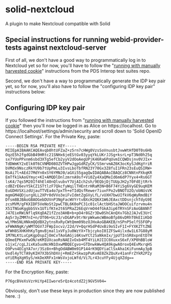 # solid-nextcloud
A plugin to make Nextcloud compatible with Solid


## Special instructions for running webid-provider-tests against nextcloud-server
First of all, we don't have a good way to programmatically log in to Nextcloud yet
so for now, you'll have to follow the "[running with manually harvested cookie](https://github.com/pdsinterop/test-suites#running-with-manually-harvested-cookie)"
instructions from the PDS Interop test suites repo.

Second, we don't have a way to programmatically generate the IDP key pair yet,
so for now, you'll also have to follow the "configuring IDP key pair" instructions below:

## Configuring IDP key pair

If you followed the instructions from "[running with manually harvested cookie](https://github.com/pdsinterop/test-suites#running-with-manually-harvested-cookie)"
then you'll now be logged in as Alice on https://localhost.
Go to https://localhost/settings/admin/security and scroll down to 'Solid OpenID Connect Settings'.
For the Private Key, paste:
```
-----BEGIN RSA PRIVATE KEY-----
MIIEpAIBAAKCAQEAvqb0htUFZaZ+z5rn7cHWg0VzsSoVnusbtJvwWtHfD0T0s6Hb
OqzE5h2fgdGbB49HRtc21SNHx6jeEStGv03yyqYkLUKrJJSg+ksrL+pT3Nd0h25q
sx7YUoPPxnm6sbd3XTg5efCb2yyV2dOoAegUPjK46Ra6PqUvmICQWDsjnv0VJIx+
TdDWmKY2xElk0T6CVNMD08OZVTHPwJgpGdRZyCK/SSmrvmAZ6K3ocKySJdKgYriR
bVMdx9NsczRkYU9b7tUpPmLu3IvsLboTbfRN23Y70Gx3Z8fuI1FRn23sEuQSIRW+
NsAi7l+AEdJ7MdYn0xSY6YMNJ0/aGXi55gagQwIDAQABAoIBAQCz8CNNtnPXkqKR
EmTfk1kAoGYmyc+KI+AMQDlDnlzmrnA9sf+Vi0Zy4XaQMeId6m6dP7Yyx4+Rs6GT
lsK4/7qs5M20If4hEl40nQlvubvY7UjAIch2sh/9EQbjDjTUUpJH2y70FdEjtRrh
cdBZrE6evYSkCZ1STtlzF7QkcfyWqilTHEntrHRaM3N+B6F74Yi5g6VyGE9uqKEM
EuGDHVSXizdUjauTTVEa4o7pxTh+eTIdQsfRewer7iuxFPo2vBNOTU2O/obNUsVK
mgmGM4QDjurgXLL2XPr0dVVo3eiFvIdmtZgGVyLfL/vUXH7bwUIfkV6qWyRmdBiY
Dfsm8BJBAoGBAOGebDUVnP3NgFacWVYrtvBXcH2Q6X1W6JEAxctDDsnjchTdyG9E
zcsMVM/gFKXIDF5VeNoSt2pwCTBL6K0oPC31c01clActbHStaJWOOCuifzrvmu4n
X51TNGoKggbbSVx1UTifKte2t6SPRaZ26EqVrmO44fGkA3ip6TRYnSFzAoGBANhT
J47EieRWiNflq9XqDAZ1fZzo3AHB+b+pO4r8GZr3Dw0ShCAnQXv7Gb2JAJvE3UrC
Aq5r3yZMM7nI+n/OT06+UcJ3/vDGAPx9trNrpWkwmcWBmoBfp86vDRhT0kEIiKbO
wLYMmSNLHNkmQQdBX2ytnsRxRyCWtQmm09bzOJHxAoGBAKEB/nSPnP5elfS5FOPy
xFWWANgK/yWMTOGV7JFWpIocvz/22d/V+QqrHSdP4UxBi9oSIvF1I+FYXKZTtZNE
wFWH8SXHKHhKyTgmvBjmal1xVFyJu0WzYX+TbjcykoI0IZFSw4ilxdw1L67G88yM
1M7NLKtLuCpKgpOspZjOmCvTAoGAGji6KswYCt2SaNkmIx/jpUTInSR8xpnEtD7H
QOmeEPKxmFwON/eKMIUXcaoRsNAEIvOxb4MT4YiLHJIIC0XuxxS6xF/XP0hBBloW
s1jxC/cgLJixKa5uoNcHN1OxwMBQECgvo+GTDnwkWw4QA9kgwAOroxQ4EvMxrqHS
O9Pvn4ECgYA7xr/3Sz8n+BhgOdABW0m91P144rK9QDYiaClSxAha1KiFunmAy3pB
Uxdl4yTCTA9yKIH7X3bShDXnj+RmEZ+SkwzpPuKvAE8ZkZQuXv41anFrZYkR2PZy
oYiERqXgH5yS/mkDeXRFx1nWsVxjoLWfd/Vi7Lr43cuYFy4UjqXZdg==
-----END RSA PRIVATE KEY-----
```
For the Encryption Key, paste:
```
P76gcBVeXsVzrHiYp4IIwore5rQz4cotdZ2j9GV5V04=
```
Obviously, don't use these keys in production since they are now published here. :)